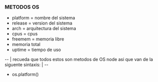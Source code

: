 ### METODOS OS

- platform = nombre del sistema 
- release = version del sistema
- arch = arquitectura del sistema
- cpus = cpus
- freemem = memoria libre
- memoria total
- uptime = tiempo de uso

-- | recueda que todos estos son metodos de OS node asi que van de la siguente sintaxis: | --

- os.platform()